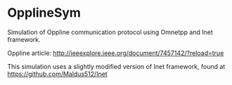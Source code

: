 # OpplineSym

Simulation of Oppline communication protocol using Omnetpp and Inet framework.

Oppline article: http://ieeexplore.ieee.org/document/7457142/?reload=true

This simulation uses a slightly modified version of Inet framework, found at https://github.com/Maldus512/Inet